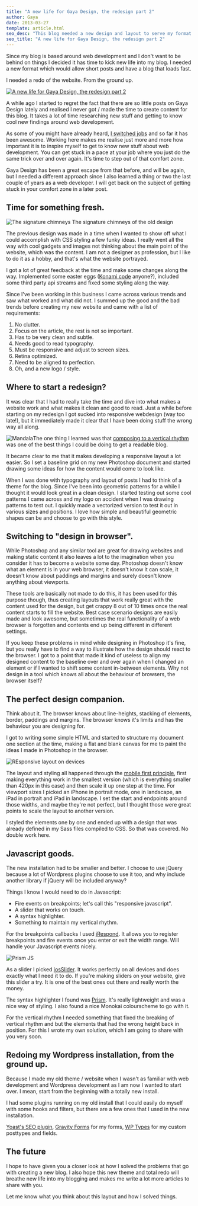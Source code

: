 ```yaml
---
title: "A new life for Gaya Design, the redesign part 2"
author: Gaya
date: 2013-03-27
template: article.html
seo_desc: "This blog needed a new design and layout to serve my format better. This post will explain what I did to redesign and rebuild the website. For the 2nd time."
seo_title: "A new life for Gaya Design, the redesign part 2"
---
```

Since my blog is based around web development and I don't want to be behind on things I decided it has time to kick new life into my blog. I needed a new format which would allow short posts and have a blog that loads fast.

I needed a redo of the website. From the ground up.

[![A new life for Gaya Design, the redesign part 2](/articles/a-new-life-for-gaya-design-the-redesign-part-2/a-new-life.jpg "A new life for Gaya Design, the redesign part 2")](http://www.gayadesign.com/articles/a-new-life-for-gaya-design-the-redesign-part-2/)

<span class="more"></span>

A while ago I started to regret the fact that there are so little posts on Gaya Design lately and realised I never got / made the time to create content for this blog. It takes a lot of time researching new stuff and getting to know cool new findings around web development.

As some of you might have already heard, [I switched jobs](http://www.brandmerchandise.nl/2013/02/25/hello-merchandise-nl/) and so far it has been awesome. Working here makes me realise just more and more how important it is to inspire myself to get to know new stuff about web development. You can get stuck in a pace at your job where you just do the same trick over and over again. It's time to step out of that comfort zone.

Gaya Design has been a great escape from that before, and will be again, but I needed a different approach since I also learned a thing or two the last couple of years as a web developer. I will get back on the subject of getting stuck in your comfort zone in a later post.

Time for something fresh.
-------------------------

![The signature chimneys](/articles/a-new-life-for-gaya-design-the-redesign-part-2/the-signature-chimneys.jpg) The signature chimneys of the old design

The previous design was made in a time when I wanted to show off what I could accomplish with CSS styling a few funky ideas. I really went all the way with cool gadgets and images not thinking about the main point of the website, which was the content. I am not a designer as profession, but I like to do it as a hobby, and that's what the website portrayed.

I got a lot of great feedback at the time and make some changes along the way. Implemented some easter eggs ([Konami code](http://en.wikipedia.org/wiki/Konami_Code "Konami code") anyone?), included some third party api streams and fixed some styling along the way.

Since I've been working in this business I came across various trends and saw what worked and what did not. I summed up the good and the bad trends before creating my new website and came with a list of requirements:

1. <span style="line-height: 13px;">No clutter.</span>
2. Focus on the article, the rest is not so important.
3. Has to be very clean and subtle.
4. Needs good to read typography.
5. Must be responsive and adjust to screen sizes.
6. Retina optimized.
7. Need to be aligned to perfection.
8. Oh, and a new logo / style.

Where to start a redesign?
--------------------------

It was clear that I had to really take the time and dive into what makes a website work and what makes it clean and good to read. Just a while before starting on my redesign I got sucked into responsive webdesign (way too late!), but it immediately made it clear that I have been doing stuff the wrong way all along.

![Mandala](/articles/a-new-life-for-gaya-design-the-redesign-part-2/mandala.jpg)The one thing I learned was that [composing to a vertical rhythm](http://24ways.org/2006/compose-to-a-vertical-rhythm/ "Compose to a Vertical Rhythm") was one of the best things I could be doing to get a readable blog.

It became clear to me that it makes developing a responsive layout a lot easier. So I set a baseline grid on my new Photoshop document and started drawing some ideas for how the content would come to look like.

When I was done with typography and layout of posts I had to think of a theme for the blog. Since I've been into geometric patterns for a while I thought it would look great in a clean design. I started testing out some cool patterns I came across and my logo on accident when I was drawing patterns to test out. I quickly made a vectorized version to test it out in various sizes and positions. I love how simple and beautiful geometric shapes can be and choose to go with this style.

Switching to "design in browser".
---------------------------------

While Photoshop and any similar tool are great for drawing websites and making static content it also leaves a lot to the imagination when you consider it has to become a website some day. Photoshop doesn't know what an element is in your web browser, it doesn't know it can scale, it doesn't know about paddings and margins and surely doesn't know anything about viewports.

These tools are basically not made to do this, it has been used for this purpose though, thus creating layouts that work really great with the content used for the design, but get crappy 8 out of 10 times once the real content starts to fill the website. Best case scenario designs are easily made and look awesome, but sometimes the real functionality of a web browser is forgotten and contents end up being different in different settings.

If you keep these problems in mind while designing in Photoshop it's fine, but you really have to find a way to illustrate how the design should react to the browser. I got to a point that made it kind of useless to align my designed content to the baseline over and over again when I changed an element or if I wanted to shift some content in-between elements. Why not design in a tool which knows all about the behaviour of browsers, the browser itself?

The perfect design companion.
-----------------------------

Think about it. The browser knows about line-heights, stacking of elements, border, paddings and margins. The browser knows it's limits and has the behaviour you are designing for.

I got to writing some simple HTML and started to structure my document one section at the time, making a flat and blank canvas for me to paint the ideas I made in Photoshop in the browser.

![REsponsive layout on devices](/articles/a-new-life-for-gaya-design-the-redesign-part-2/responsive-devices.png)

The layout and styling all happened through the [mobile first principle](http://mobile.smashingmagazine.com/2011/05/02/a-user-centered-approach-to-mobile-design/ "Mobile first"), first making everything work in the smallest version (which is everything smaller than 420px in this case) and then scale it up one step at the time. For viewport sizes I picked an iPhone in portrait mode, one in landscape, an iPad in portrait and iPad in landscape. I set the start and endpoints around those widths, and maybe they're not perfect, but I thought those were great points to scale the layout to another version.

I styled the elements one by one and ended up with a design that was already defined in my Sass files compiled to CSS. So that was covered. No double work here.

Javascript goods.
-----------------

The new installation had to be smaller and better. I choose to use jQuery because a lot of Wordpress plugins choose to use it too, and why include another library if jQuery will be included anyway?

Things I know I would need to do in Javascript:

- <span style="line-height: 13px;">Fire events on breakpoints; let's call this "responsive javascript".</span>
- A slider that works on touch.
- A syntax highlighter.
- Something to maintain my vertical rhythm.

For the breakpoints callbacks I used [jRespond](https://github.com/ten1seven/jRespond "jRespond"). It allows you to register breakpoints and fire events once you enter or exit the width range. Will handle your Javascript events nicely.

![Prism JS](/articles/a-new-life-for-gaya-design-the-redesign-part-2/prism.jpg "Prism JS")

As a slider I picked [iosSlider](http://iosscripts.com/iosslider/ "iosSlider"). It works perfectly on all devices and does exactly what I need it to do. If you're making sliders on your website, give this slider a try. It is one of the best ones out there and really worth the money.

The syntax highlighter I found was [Prism](http://prismjs.com/ "Prism"). It's really lightweight and was a nice way of styling. I also found a nice Monokai colourscheme to go with it.

For the vertical rhythm I needed something that fixed the breaking of vertical rhythm and but the elements that had the wrong height back in position. For this I wrote my own solution, which I am going to share with you very soon.

Redoing my Wordpress installation, from the ground up.
------------------------------------------------------

Because I made my old theme / website when I wasn't as familiar with web development and Wordpress development as I am now I wanted to start over. I mean, start from the beginning with a totally new install.

I had some plugins running on my old install that I could easily do myself with some hooks and filters, but there are a few ones that I used in the new installation.

[Yoast's SEO plugin](http://yoast.com/wordpress/seo/ "Yoast Wordpress SEO plugin"), [Gravity Forms](http://www.gravityforms.com/ "Gravity Forms") for my forms, [WP Types](http://wp-types.com/ "WP Types") for my custom posttypes and fields.

The future
----------

I hope to have given you a closer look at how I solved the problems that go with creating a new blog. I also hope this new theme and total redo will breathe new life into my blogging and makes me write a lot more articles to share with you.

Let me know what you think about this layout and how I solved things.